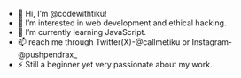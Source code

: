 - 👋 Hi, I’m @codewithtiku!
- 👀 I’m interested in web development and ethical hacking.
- 🌱 I’m currently learning JavaScript.
- 📫 reach me through Twitter(X)-@callmetiku or Instagram-@pushpendrax_
- ⚡ Still a beginner yet very passionate about my work.
